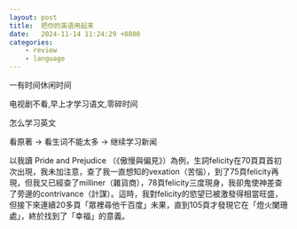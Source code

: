 ```yaml
---
layout: post
title:  把你的英语用起来
date:   2024-11-14 11:24:29 +0800
categories: 
    - review
    - language
---
```


一有时间休闲时间

电视剧不看,早上才学习语文,零碎时间

怎么学习英文

看原著 -> 看生词不能太多 -> 继续学习新闻

以我讀 Pride and Prejudice （《傲慢與偏見》）為例，生詞felicity在70頁頁首初次出現，我未加注意，查了我一直想知的vexation（苦惱），到了75頁felicity再現，但我又已經查了milliner（雜貨商），78頁felicity三度現身，我卻鬼使神差查了旁邊的contrivance（計謀）。這時，我對felicity的慾望已被激發得相當旺盛，但接下來連續20多頁「眾裡尋他千百度」未果，直到105頁才發現它在「燈火闌珊處」，終於找到了「幸福」的意義。